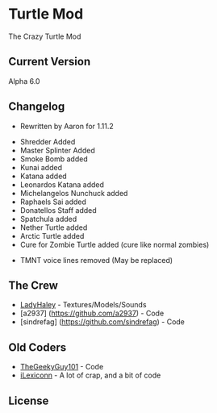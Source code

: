 Turtle Mod
===========

The Crazy Turtle Mod


Current Version
----------------

Alpha 6.0

Changelog
----------

* Rewritten by Aaron for 1.11.2
+ Shredder Added
+ Master Splinter Added
+ Smoke Bomb added
+ Kunai added
+ Katana added
+ Leonardos Katana added
+ Michelangelos Nunchuck added
+ Raphaels Sai added
+ Donatellos Staff added
+ Spatchula added
+ Nether Turtle added
+ Arctic Turtle added
+ Cure for Zombie Turtle added (cure like normal zombies)
- TMNT voice lines removed (May be replaced)

The Crew
---------

* [LadyHaley](https://github.com/LadyHaley) - Textures/Models/Sounds
* [a2937] (https://github.com/a2937) - Code
* [sindrefag] (https://github.com/sindrefag) - Code

Old Coders
----------

* [TheGeekyGuy101](https://github.com/TheGeekyGuy101) - Code
* [iLexiconn](https://github.com/iLexiconn) - A lot of crap, and a bit of code

License
--------
